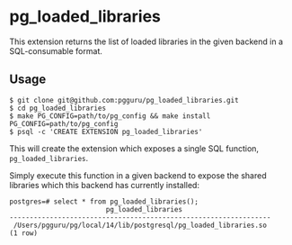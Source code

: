 # pg_loaded_libraries

This extension returns the list of loaded libraries in the given backend in a SQL-consumable format.

## Usage

```console
$ git clone git@github.com:pgguru/pg_loaded_libraries.git
$ cd pg_loaded_libraries
$ make PG_CONFIG=path/to/pg_config && make install PG_CONFIG=path/to/pg_config
$ psql -c 'CREATE EXTENSION pg_loaded_libraries'
```

This will create the extension which exposes a single SQL function, `pg_loaded_libraries`.

Simply execute this function in a given backend to expose the shared libraries which this backend has currently installed:

```
postgres=# select * from pg_loaded_libraries();
                        pg_loaded_libraries
-----------------------------------------------------------------
 /Users/pgguru/pg/local/14/lib/postgresql/pg_loaded_libraries.so
(1 row)
```

